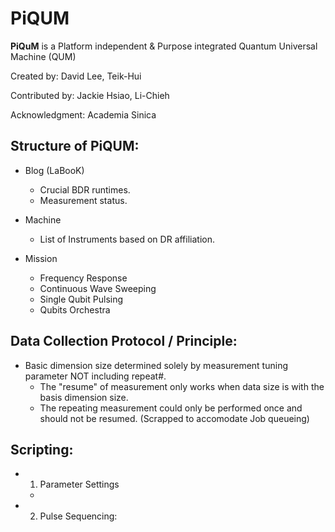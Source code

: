 # PiQUM 

**PiQuM** is a Platform independent & Purpose integrated Quantum Universal Machine (QUM)

Created by:
David Lee, Teik-Hui

Contributed by:
Jackie Hsiao, Li-Chieh

Acknowledgment:
Academia Sinica

## Structure of PiQUM:
* Blog (LaBooK)
  * Crucial BDR runtimes.
  * Measurement status.

* Machine
  * List of Instruments based on DR affiliation.

* Mission
  * Frequency Response
  * Continuous Wave Sweeping
  * Single Qubit Pulsing
  * Qubits Orchestra

## Data Collection Protocol / Principle:
* Basic dimension size determined solely by measurement tuning parameter NOT including repeat#.
  * The "resume" of measurement only works when data size is with the basis dimension size.
  * The repeating measurement could only be performed once and should not be resumed. (Scrapped to accomodate Job queueing)

## Scripting:
* 1. Parameter Settings
  *
  
* 2. Pulse Sequencing:

  
